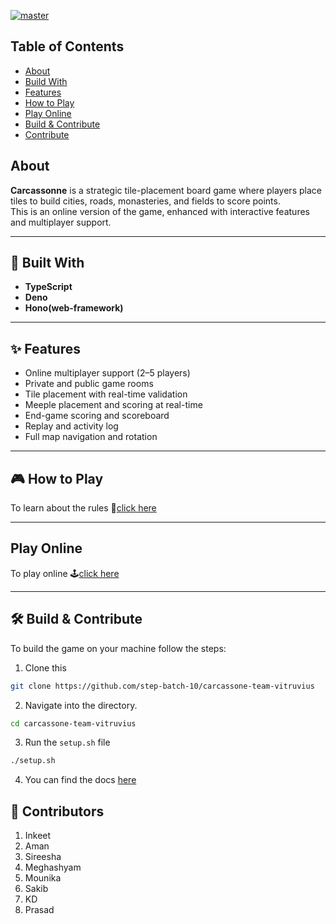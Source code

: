 [![master](https://github.com/step-batch-10/carcassone-team-vitruvius/actions/workflows/deno.yml/badge.svg)](https://github.com/step-batch-10/carcassone-team-vitruvius/actions/workflows/deno.yml)

## Table of Contents

- [About](#carcassonne)
- [Build With](#-built-with)
- [Features](#-features)
- [How to Play](#-how-to-play)
- [Play Online](#play-online)
- [Build & Contribute](#️-build--contribute)
- [Contribute](#-contributors)

## About

**Carcassonne** is a strategic tile-placement board game where players place
tiles to build cities, roads, monasteries, and fields to score points.\
This is an online version of the game, enhanced with interactive features and
multiplayer support.

---

## 🚀 Built With

- **TypeScript**
- **Deno**
- **Hono(web-framework)**

---

## ✨ Features

- Online multiplayer support (2–5 players)
- Private and public game rooms
- Tile placement with real-time validation
- Meeple placement and scoring at real-time
- End-game scoring and scoreboard
- Replay and activity log
- Full map navigation and rotation

---

## 🎮 How to Play

To learn about the rules
📘[click here](https://github.com/step-batch-10/carcassone-team-vitruvius/wiki/Rules)

---

## Play Online

To play online 🕹️[click here](https://amankumarbh-carcassone-69.deno.dev)

---

## 🛠️ Build & Contribute

To build the game on your machine follow the steps:

1. Clone this

```bash
git clone https://github.com/step-batch-10/carcassone-team-vitruvius
```

2. Navigate into the directory.

```bash
cd carcassone-team-vitruvius
```

3. Run the `setup.sh` file

```bash
./setup.sh
```

4. You can find the docs [here](#)

## 🧠 Contributors

1. Inkeet
2. Aman
3. Sireesha
4. Meghashyam
5. Mounika
6. Sakib
7. KD
8. Prasad
